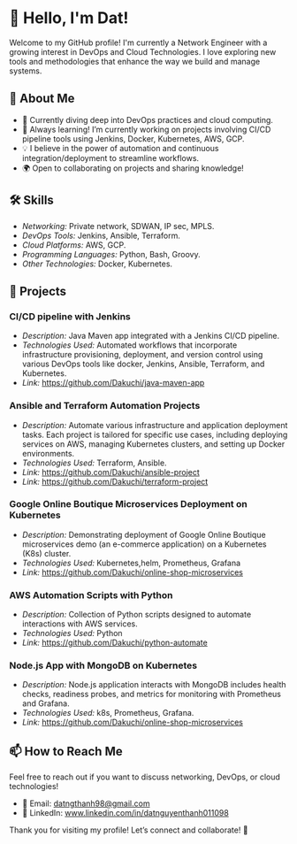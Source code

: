 # 👋 Hello, I'm Dat!

Welcome to my GitHub profile! I'm currently a Network Engineer with a growing interest in DevOps and Cloud Technologies. I love exploring new tools and methodologies that enhance the way we build and manage systems.

## 🚀 About Me

- 🔧 Currently diving deep into DevOps practices and cloud computing.
- 🌱 Always learning! I’m currently working on projects involving CI/CD pipeline tools using Jenkins, Docker, Kubernetes, AWS, GCP.
- 💡 I believe in the power of automation and continuous integration/deployment to streamline workflows.
- 🌍 Open to collaborating on projects and sharing knowledge!

## 🛠️ Skills

- _Networking:_ Private network, SDWAN, IP sec, MPLS.
- _DevOps Tools:_ Jenkins, Ansible, Terraform.
- _Cloud Platforms:_ AWS, GCP.
- _Programming Languages:_ Python, Bash, Groovy.
- _Other Technologies:_ Docker, Kubernetes.

## 📂 Projects

### CI/CD pipeline with Jenkins

- _Description:_ Java Maven app integrated with a Jenkins CI/CD pipeline.
- _Technologies Used:_ Automated workflows that incorporate infrastructure provisioning, deployment, and version control using various DevOps tools like docker, Jenkins, Ansible, Terraform, and Kubernetes.
- _Link:_ https://github.com/Dakuchi/java-maven-app

### Ansible and Terraform Automation Projects

- _Description:_ Automate various infrastructure and application deployment tasks. Each project is tailored for specific use cases, including deploying services on AWS, managing Kubernetes clusters, and setting up Docker environments.
- _Technologies Used:_ Terraform, Ansible.
- _Link:_ https://github.com/Dakuchi/ansible-project
- _Link:_ https://github.com/Dakuchi/terraform-project

### Google Online Boutique Microservices Deployment on Kubernetes

- _Description:_ Demonstrating deployment of Google Online Boutique microservices demo (an e-commerce application) on a Kubernetes (K8s) cluster.
- _Technologies Used:_ Kubernetes,helm, Prometheus, Grafana
- _Link:_ https://github.com/Dakuchi/online-shop-microservices

### AWS Automation Scripts with Python

- _Description:_ Collection of Python scripts designed to automate interactions with AWS services.
- _Technologies Used:_ Python
- _Link:_ https://github.com/Dakuchi/python-automate

### Node.js App with MongoDB on Kubernetes
- _Description:_ Node.js application interacts with MongoDB includes health checks, readiness probes, and metrics for monitoring with Prometheus and Grafana.
- _Technologies Used:_ k8s, Prometheus, Grafana.
- _Link:_ https://github.com/Dakuchi/online-shop-microservices
## 📫 How to Reach Me

Feel free to reach out if you want to discuss networking, DevOps, or cloud technologies!

- 📧 Email: datngthanh98@gmail.com
- 🔗 LinkedIn: www.linkedin.com/in/datnguyenthanh011098

Thank you for visiting my profile! Let’s connect and collaborate! 🚀
